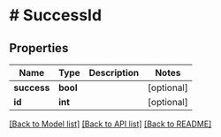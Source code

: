 # # SuccessId

## Properties

Name | Type | Description | Notes
------------ | ------------- | ------------- | -------------
**success** | **bool** |  | [optional]
**id** | **int** |  | [optional]

[[Back to Model list]](../../README.md#models) [[Back to API list]](../../README.md#endpoints) [[Back to README]](../../README.md)
